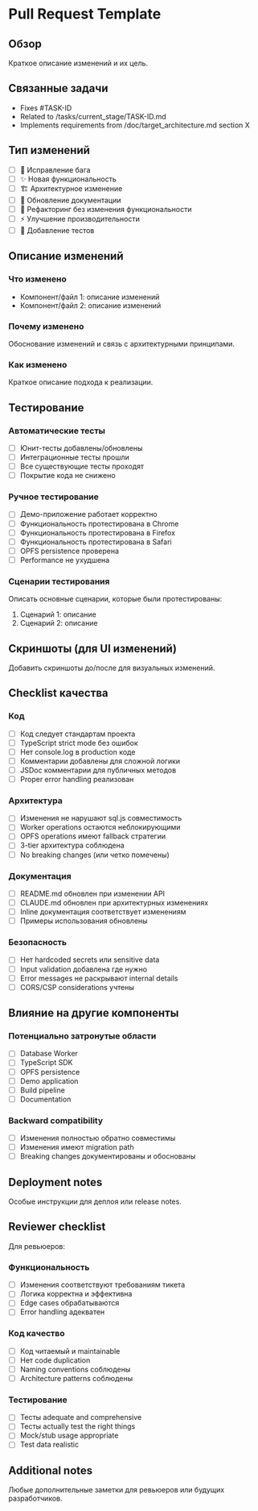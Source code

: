 # Pull Request Template

## Обзор
Краткое описание изменений и их цель.

## Связанные задачи
- Fixes #TASK-ID
- Related to /tasks/current_stage/TASK-ID.md
- Implements requirements from /doc/target_architecture.md section X

## Тип изменений
- [ ] 🐛 Исправление бага
- [ ] ✨ Новая функциональность
- [ ] 🏗️ Архитектурное изменение
- [ ] 📝 Обновление документации
- [ ] 🔧 Рефакторинг без изменения функциональности
- [ ] ⚡ Улучшение производительности
- [ ] 🧪 Добавление тестов

## Описание изменений

### Что изменено
- Компонент/файл 1: описание изменений
- Компонент/файл 2: описание изменений

### Почему изменено
Обоснование изменений и связь с архитектурными принципами.

### Как изменено
Краткое описание подхода к реализации.

## Тестирование

### Автоматические тесты
- [ ] Юнит-тесты добавлены/обновлены
- [ ] Интеграционные тесты прошли
- [ ] Все существующие тесты проходят
- [ ] Покрытие кода не снижено

### Ручное тестирование
- [ ] Демо-приложение работает корректно
- [ ] Функциональность протестирована в Chrome
- [ ] Функциональность протестирована в Firefox
- [ ] Функциональность протестирована в Safari
- [ ] OPFS persistence проверена
- [ ] Performance не ухудшена

### Сценарии тестирования
Описать основные сценарии, которые были протестированы:
1. Сценарий 1: описание
2. Сценарий 2: описание

## Скриншоты (для UI изменений)
Добавить скриншоты до/после для визуальных изменений.

## Checklist качества

### Код
- [ ] Код следует стандартам проекта
- [ ] TypeScript strict mode без ошибок
- [ ] Нет console.log в production коде
- [ ] Комментарии добавлены для сложной логики
- [ ] JSDoc комментарии для публичных методов
- [ ] Proper error handling реализован

### Архитектура
- [ ] Изменения не нарушают sql.js совместимость
- [ ] Worker operations остаются неблокирующими
- [ ] OPFS operations имеют fallback стратегии
- [ ] 3-tier архитектура соблюдена
- [ ] No breaking changes (или четко помечены)

### Документация
- [ ] README.md обновлен при изменении API
- [ ] CLAUDE.md обновлен при архитектурных изменениях
- [ ] Inline документация соответствует изменениям
- [ ] Примеры использования обновлены

### Безопасность
- [ ] Нет hardcoded secrets или sensitive data
- [ ] Input validation добавлена где нужно
- [ ] Error messages не раскрывают internal details
- [ ] CORS/CSP considerations учтены

## Влияние на другие компоненты

### Потенциально затронутые области
- [ ] Database Worker
- [ ] TypeScript SDK
- [ ] OPFS persistence
- [ ] Demo application
- [ ] Build pipeline
- [ ] Documentation

### Backward compatibility
- [ ] Изменения полностью обратно совместимы
- [ ] Изменения имеют migration path
- [ ] Breaking changes документированы и обоснованы

## Deployment notes
Особые инструкции для деплоя или release notes.

## Reviewer checklist
Для ревьюеров:

### Функциональность
- [ ] Изменения соответствуют требованиям тикета
- [ ] Логика корректна и эффективна
- [ ] Edge cases обрабатываются
- [ ] Error handling адекватен

### Код качество
- [ ] Код читаемый и maintainable
- [ ] Нет code duplication
- [ ] Naming conventions соблюдены
- [ ] Architecture patterns соблюдены

### Тестирование
- [ ] Тесты adequate and comprehensive
- [ ] Тесты actually test the right things
- [ ] Mock/stub usage appropriate
- [ ] Test data realistic

## Additional notes
Любые дополнительные заметки для ревьюеров или будущих разработчиков.